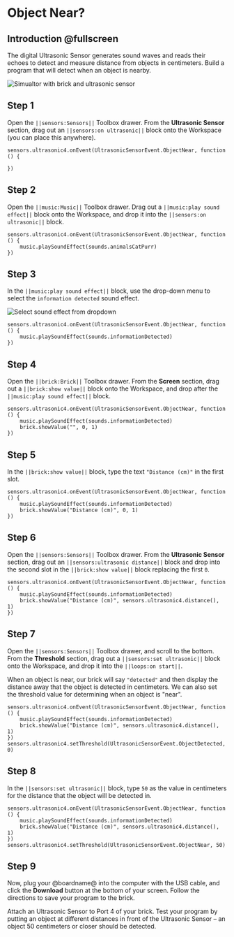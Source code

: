 # Object Near?

## Introduction @fullscreen

The digital Ultrasonic Sensor generates sound waves and reads their echoes to detect and measure distance from objects in centimeters. Build a program that will detect when an object is nearby.

![Simualtor with brick and ultrasonic sensor](/static/tutorials/object-near/ultrasonic-near.gif)

## Step 1

Open the ``||sensors:Sensors||`` Toolbox drawer. From the **Ultrasonic Sensor** section, drag out an ``||sensors:on ultrasonic||`` block onto the Workspace (you can place this anywhere).

```blocks
sensors.ultrasonic4.onEvent(UltrasonicSensorEvent.ObjectNear, function () {

})
```

## Step 2

Open the ``||music:Music||`` Toolbox drawer. Drag out a ``||music:play sound effect||`` block onto the Workspace, and drop it into the ``||sensors:on ultrasonic||`` block.

```blocks
sensors.ultrasonic4.onEvent(UltrasonicSensorEvent.ObjectNear, function () {
    music.playSoundEffect(sounds.animalsCatPurr)
})
```

## Step 3

In the ``||music:play sound effect||`` block, use the drop-down menu to select the ``information detected`` sound effect. 
 
![Select sound effect from dropdown](/static/tutorials/object-near/play-sound-effect-dropdown.png)

```blocks
sensors.ultrasonic4.onEvent(UltrasonicSensorEvent.ObjectNear, function () {
    music.playSoundEffect(sounds.informationDetected)
})
```

## Step 4

Open the ``||brick:Brick||`` Toolbox drawer. From the **Screen** section, drag out a ``||brick:show value||`` block onto the Workspace, and drop after the ``||music:play sound effect||`` block.

```blocks
sensors.ultrasonic4.onEvent(UltrasonicSensorEvent.ObjectNear, function () {
    music.playSoundEffect(sounds.informationDetected)
    brick.showValue("", 0, 1)
})
```

## Step 5

In the ``||brick:show value||`` block, type the text `"Distance (cm)"` in the first slot.

```blocks
sensors.ultrasonic4.onEvent(UltrasonicSensorEvent.ObjectNear, function () {
    music.playSoundEffect(sounds.informationDetected)
    brick.showValue("Distance (cm)", 0, 1)
})
```

## Step 6

Open the ``||sensors:Sensors||`` Toolbox drawer. From the **Ultrasonic Sensor** section, drag out an ``||sensors:ultrasonic distance||`` block and drop into the second slot in the ``||brick:show value||`` block replacing the first `0`. 

```blocks
sensors.ultrasonic4.onEvent(UltrasonicSensorEvent.ObjectNear, function () {
    music.playSoundEffect(sounds.informationDetected)
    brick.showValue("Distance (cm)", sensors.ultrasonic4.distance(), 1)
})
```

## Step 7

Open the ``||sensors:Sensors||`` Toolbox drawer, and scroll to the bottom. From the **Threshold** section, drag out a ``||sensors:set ultrasonic||`` block onto the Workspace, and drop it into the ``||loops:on start||``.

When an object is near, our brick will say `"detected"` and then display the distance away that the object is detected in centimeters. We can also set the threshold value for determining when an object is "near".

```blocks 
sensors.ultrasonic4.onEvent(UltrasonicSensorEvent.ObjectNear, function () {
    music.playSoundEffect(sounds.informationDetected)
    brick.showValue("Distance (cm)", sensors.ultrasonic4.distance(), 1)
})
sensors.ultrasonic4.setThreshold(UltrasonicSensorEvent.ObjectDetected, 0)
```

## Step 8

In the ``||sensors:set ultrasonic||`` block, type `50` as the value in centimeters for the distance that the object will be detected in.

```blocks
sensors.ultrasonic4.onEvent(UltrasonicSensorEvent.ObjectNear, function () {
    music.playSoundEffect(sounds.informationDetected)
    brick.showValue("Distance (cm)", sensors.ultrasonic4.distance(), 1)
})
sensors.ultrasonic4.setThreshold(UltrasonicSensorEvent.ObjectNear, 50)
```

## Step 9

Now, plug your @boardname@ into the computer with the USB cable, and click the **Download** button at the bottom of your screen. Follow the directions to save your program to the brick.

Attach an Ultrasonic Sensor to Port 4 of your brick. Test your program by putting an object at different distances in front of the Ultrasonic Sensor – an object 50 centimeters or closer should be detected. 
